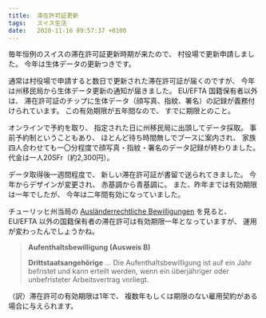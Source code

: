 ```yaml
---
title:  滞在許可証更新
tags:	スイス生活
date:	2020-11-16 09:57:37 +0100
---
```

毎年恒例のスイスの滞在許可証更新時期が来たので、
村役場で更新申請しました。
今年は生体データの更新つきです。

通常は村役場で申請すると数日で更新された滞在許可証が届くのですが、
今年は州移民局から生体データ更新の通知が届きました。
EU/EFTA 国籍保有者以外は、
滞在許可証のチップに生体データ（顔写真、指紋、署名）の記録が義務付けられています。
この有効期限が五年間なので、
すでに期限とのこと。

オンラインで予約を取り、
指定された日に州移民局に出頭してデータ採取。
事前予約制ということもあり、
ほとんど待ち時間無しでブースに案内され、
家族四人合わせても一〇分程度で顔写真・指紋・署名のデータ記録が終わりました。
代金は一人20SFr（約2,300円）。

データ取得後一週間程度で、
新しい滞在許可証が書留で送られてきました。
今年からデザインが変更され、
赤基調から青基調に。
また、昨年までは有効期限は一年でしたが、
今年は二年間有効になっていました。

チューリッヒ州当局の
[Ausländerrechtliche Bewilligungen](https://www.zh.ch/de/migration-integration/ausweise-bewilligungsarten/bewilligungen-fuer-eu-efta-staatsangehoerige.html)
を見ると、
EU/EFTA 以外の国籍保有者の滞在許可は有効期限一年となっていますが、
運用が変わったんでしょうかね。

> **Aufenthaltsbewilligung (Ausweis B)**
>
> **Drittstaatsangehörige**
> ... Die Aufenthaltsbewilligung ist auf ein Jahr befristet und kann erteilt werden, wenn ein überjähriger oder unbefristeter Arbeitsvertrag vorliegt.

（訳）滞在許可の有効期限は1年で、
複数年もしくは期限のない雇用契約がある場合に与えられます。